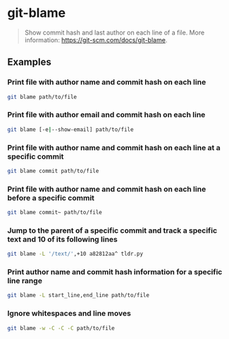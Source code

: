 # git-blame

> Show commit hash and last author on each line of a file. More information: <https://git-scm.com/docs/git-blame>.

## Examples

### Print file with author name and commit hash on each line

```bash
git blame path/to/file
```

### Print file with author email and commit hash on each line

```bash
git blame [-e|--show-email] path/to/file
```

### Print file with author name and commit hash on each line at a specific commit

```bash
git blame commit path/to/file
```

### Print file with author name and commit hash on each line before a specific commit

```bash
git blame commit~ path/to/file
```

### Jump to the parent of a specific commit and track a specific text and 10 of its following lines

```bash
git blame -L '/text/',+10 a82812aa^ tldr.py
```

### Print author name and commit hash information for a specific line range

```bash
git blame -L start_line,end_line path/to/file
```

### Ignore whitespaces and line moves

```bash
git blame -w -C -C -C path/to/file
```
